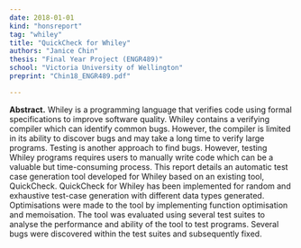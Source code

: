 ```yaml
---
date: 2018-01-01
kind: "honsreport"
tag: "whiley"
title: "QuickCheck for Whiley"
authors: "Janice Chin"
thesis: "Final Year Project (ENGR489)"
school: "Victoria University of Wellington"
preprint: "Chin18_ENGR489.pdf"

---
```


**Abstract.** Whiley is a programming language that verifies code using formal specifications to improve software quality. Whiley contains a verifying compiler which can identify common bugs. However, the compiler is limited in its ability to discover bugs and may take a long time to verify large programs. Testing is another approach to find bugs. However, testing Whiley programs requires users to manually write code which can be a valuable but time-consuming process. This report details an automatic test case generation tool developed for Whiley based on an existing tool, QuickCheck. QuickCheck for Whiley has been implemented for random and exhaustive test-case generation with different data types generated. Optimisations were made to the tool by implementing function optimisation and memoisation. The tool was evaluated using several test suites to analyse the performance and ability of the tool to test programs. Several bugs were discovered within the test suites and subsequently fixed.



